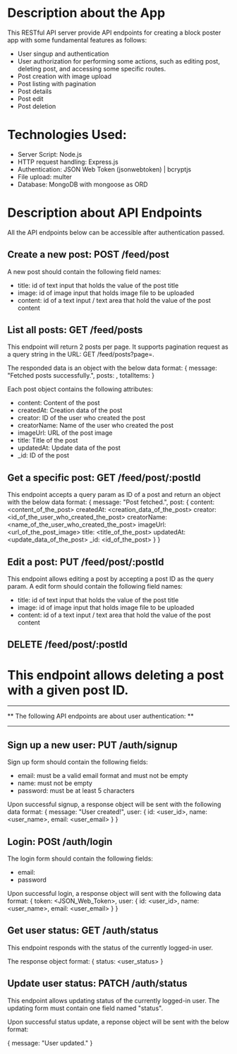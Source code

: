 # Description about the App

This RESTful API server provide API endpoints for creating a block poster app with some fundamental features as follows:

- User singup and authentication
- User authorization for performing some actions, such as editing post, deleting post, and accessing some specific routes.
- Post creation with image upload
- Post listing with pagination
- Post details
- Post edit
- Post deletion

# Technologies Used:

- Server Script: Node.js
- HTTP request handling: Express.js
- Authentication: JSON Web Token (jsonwebtoken) | bcryptjs
- File upload: multer
- Database: MongoDB with mongoose as ORD

# Description about API Endpoints

All the API endpoints below can be accessible after authentication passed.

## Create a new post: POST /feed/post

A new post should contain the following field names:

- title: id of text input that holds the value of the post title
- image: id of image input that holds image file to be uploaded
- content: id of a text input / text area that hold the value of the post content

## List all posts: GET /feed/posts

This endpoint will return 2 posts per page. It supports pagination request as a query string in the URL: GET /feed/posts?page=<pagenumber>.

The responded data is an object with the below data format:
{
message: "Fetched posts successfully.",
posts: <array of post objects>,
totalItems: <total number of available posts in the database>
}

Each post object contains the following attributes:

- content: Content of the post
- createdAt: Creation data of the post
- creator: ID of the user who created the post
- creatorName: Name of the user who created the post
- imageUrl: URL of the post image
- title: Title of the post
- updatedAt: Update data of the post
- \_id: ID of the post

## Get a specific post: GET /feed/post/:postId

This endpoint accepts a query param as ID of a post and return an object with the below data format:
{
message: "Post fetched.",
post: {
content: <content_of_the_post>
createdAt: <creation_data_of_the_post>
creator: <id_of_the_user_who_created_the_post>
creatorName: <name_of_the_user_who_created_the_post>
imageUrl: <url_of_the_post_image>
title: <title_of_the_post>
updatedAt: <update_data_of_the_post>
\_id: <id_of_the_post>
}
}

## Edit a post: PUT /feed/post/:postId

This endpoint allows editing a post by accepting a post ID as the query param.
A edit form should contain the following field names:

- title: id of text input that holds the value of the post title
- image: id of image input that holds image file to be uploaded
- content: id of a text input / text area that hold the value of the post content

## DELETE /feed/post/:postId

# This endpoint allows deleting a post with a given post ID.

---

** The following API endpoints are about user authentication: **

---

## Sign up a new user: PUT /auth/signup

Sign up form should contain the following fields:

- email: must be a valid email format and must not be empty
- name: must not be empty
- password: must be at least 5 characters

Upon successful signup, a response object will be sent with the following data format:
{
message: "User created!",
user: {
id: <user_id>,
name: <user_name>,
email: <user_email>
}
}

## Login: POSt /auth/login

The login form should contain the following fields:

- email:
- password

Upon successful login, a response object will sent with the following data format:
{
token: <JSON_Web_Token>,
user: {
id: <user_id>,
name: <user_name>,
email: <user_email>
}
}

## Get user status: GET /auth/status

This endpoint responds with the status of the currently logged-in user.

The response object format: { status: <user_status> }

## Update user status: PATCH /auth/status

This endpoint allows updating status of the currently logged-in user. The updating form must contain one field named "status".

Upon successful status update, a reponse object will be sent with the below format:

{ message: "User updated." }
